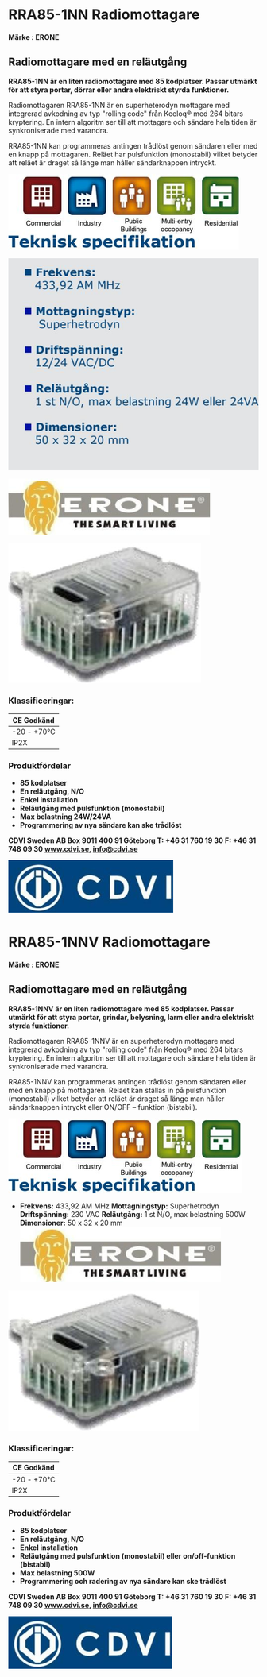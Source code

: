 # **RRA85-1NN** Radiomottagare

#### **Märke : ERONE**

## **Radiomottagare med en reläutgång**

**RRA85-1NN är en liten radiomottagare med 85 kodplatser. Passar utmärkt för att styra portar, dörrar eller andra elektriskt styrda funktioner.**

Radiomottagaren RRA85-1NN är en superheterodyn mottagare med integrerad avkodning av typ "rolling code" från Keeloq® med 264 bitars kryptering. En intern algoritm ser till att mottagare och sändare hela tiden är synkroniserade med varandra.

RRA85-1NN kan programmeras antingen trådlöst genom sändaren eller med en knapp på mottagaren. Reläet har pulsfunktion (monostabil) vilket betyder att reläet är draget så länge man håller sändarknappen intryckt.

![](_page_0_Picture_8.jpeg)

![](_page_0_Figure_9.jpeg)

![](_page_0_Picture_10.jpeg)

![](_page_0_Picture_11.jpeg)

### **Klassificeringar:**

| CE Godkänd  |
|-------------|
| -20 - +70°C |
| IP2X        |

### **Produktfördelar**

- **85 kodplatser**
- **En reläutgång, N/O**
- **Enkel installation**
- **Reläutgång med pulsfunktion (monostabil)**
- **Max belastning 24W/24VA**
- **Programmering av nya sändare kan ske trådlöst**

**CDVI Sweden AB Box 9011 400 91 Göteborg T: +46 31 760 19 30 F: +46 31 748 09 30 www.cdvi.se, info@cdvi.se**

![](_page_0_Picture_22.jpeg)

# **RRA85-1NNV** Radiomottagare

#### **Märke : ERONE**

## **Radiomottagare med en reläutgång**

**RRA85-1NNV är en liten radiomottagare med 85 kodplatser. Passar utmärkt för att styra portar, grindar, belysning, larm eller andra elektriskt styrda funktioner.**

Radiomottagaren RRA85-1NNV är en superheterodyn mottagare med integrerad avkodning av typ "rolling code" från Keeloq® med 264 bitars kryptering. En intern algoritm ser till att mottagare och sändare hela tiden är synkroniserade med varandra.

RRA85-1NNV kan programmeras antingen trådlöst genom sändaren eller med en knapp på mottagaren. Reläet kan ställas in på pulsfunktion (monostabil) vilket betyder att reläet är draget så länge man håller sändarknappen intryckt eller ON/OFF – funktion (bistabil).

![](_page_1_Picture_8.jpeg)

- **Frekvens:** 433,92 AM MHz **Mottagningstyp:** Superhetrodyn **Driftspänning:** 230 VAC **Reläutgång:** 1 st N/O, max belastning 500W **Dimensioner:** 50 x 32 x 20 mm
![](_page_1_Picture_10.jpeg)

![](_page_1_Picture_11.jpeg)

### **Klassificeringar:**

| CE Godkänd  |
|-------------|
| -20 - +70°C |
| IP2X        |

### **Produktfördelar**

- **85 kodplatser**
- **En reläutgång, N/O**
- **Enkel installation**
- **Reläutgång med pulsfunktion (monostabil) eller on/off-funktion (bistabil)**
- **Max belastning 500W**
- **Programmering och radering av nya sändare kan ske trådlöst**

**CDVI Sweden AB Box 9011 400 91 Göteborg T: +46 31 760 19 30 F: +46 31 748 09 30 www.cdvi.se, info@cdvi.se**

![](_page_1_Picture_22.jpeg)